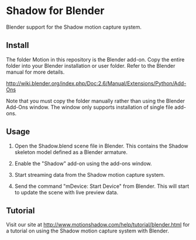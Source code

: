 Shadow for Blender
=======

Blender support for the Shadow motion capture system.

Install
-------

The folder Motion in this repository is the Blender add-on. Copy the entire
folder into your Blender installation or user folder. Refer to the Blender
manual for more details.

http://wiki.blender.org/index.php/Doc:2.6/Manual/Extensions/Python/Add-Ons

Note that you must copy the folder manually rather than using the Blender
Add-Ons window. The window only supports installation of single file add-ons.

Usage
------

1. Open the Shadow.blend scene file in Blender. This contains the Shadow skeleton
   model defined as a Blender armature.

2. Enable the "Shadow" add-on using the add-ons window.

3. Start streaming data from the Shadow motion capture system.

4. Send the command "mDevice: Start Device" from Blender. This will start to update
   the scene with live preview data.


Tutorial
------

Visit our site at http://www.motionshadow.com/help/tutorial/blender.html for a
tutorial on using the Shadow motion capture system with Blender.